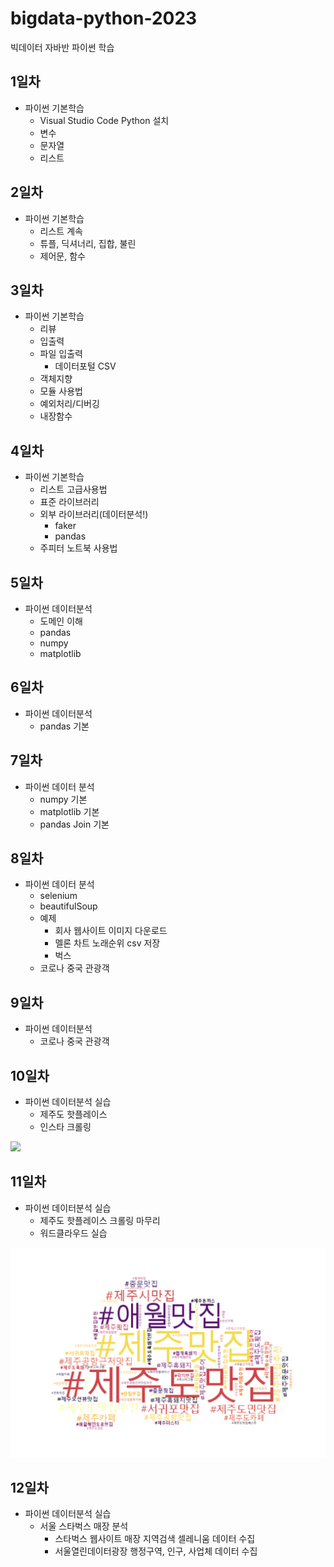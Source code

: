 # bigdata-python-2023
빅데이터 자바반 파이썬 학습

## 1일차
 - 파이썬 기본학습
    - Visual Studio Code Python 설치
    - 변수
    - 문자열
    - 리스트

## 2일차
 - 파이썬 기본학습
   - 리스트 계속
   - 튜플, 딕셔너리, 집합, 불린
   - 제어문, 함수

## 3일차
 - 파이썬 기본학습
   - 리뷰
   - 입출력
   - 파일 입출력
      - 데이터포털 CSV
   - 객체지향
   - 모듈 사용법
   - 예외처리/디버깅
   - 내장함수

## 4일차
 - 파이썬 기본학습
   - 리스트 고급사용법
   - 표준 라이브러리
   - 외부 라이브러리(데이터분석!)
      - faker
      - pandas
   - 주피터 노트북 사용법

## 5일차
 - 파이썬 데이터분석
   - 도메인 이해
   - pandas
   - numpy
   - matplotlib

## 6일차
 - 파이썬 데이터분석
   - pandas 기본

## 7일차
 - 파이썬 데이터 분석
   - numpy 기본
   - matplotlib 기본
   - pandas Join 기본

## 8일차
 - 파이썬 데이터 분석
   - selenium
   - beautifulSoup
   - 예제
      - 회사 웹사이트 이미지 다운로드
      - 멜론 차트 노래순위 csv 저장
      - 벅스
   - 코로나 중국 관광객

## 9일차
 - 파이썬 데이터분석
   - 코로나 중국 관광객

## 10일차
 - 파이썬 데이터분석 실습
   - 제주도 핫플레이스
   - 인스타 크롤링
 <img src='https://raw.githubusercontent.com/ldj8196/bigdata-python-2023/main/images/인스타크롤링.gif'/>

## 11일차
 - 파이썬 데이터분석 실습
   - 제주도 핫플레이스 크롤링 마무리
   - 워드클라우드 실습
<img src='https://raw.githubusercontent.com/ldj8196/bigdata-python-2023/main/images/제주맛집_워드클라우드.png'/>

## 12일차
 - 파이썬 데이터분석 실습
   - 서울 스타벅스 매장 분석
      - 스타벅스 웹사이트 매장 지역검색 셀레니움 데이터 수집
      - 서울열린데이터광장 행정구역, 인구, 사업체 데이터 수집